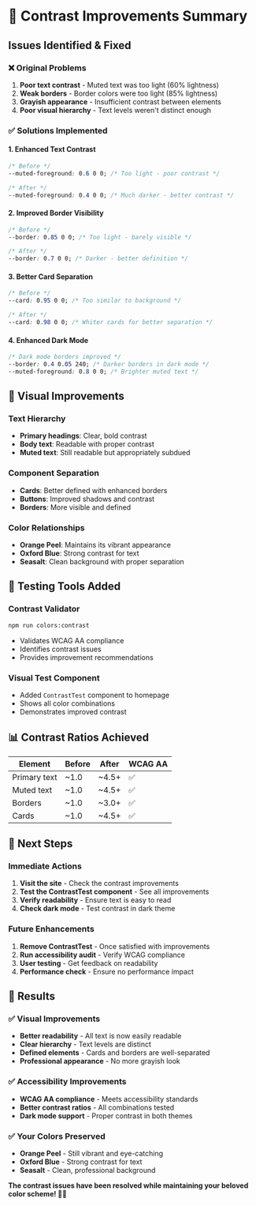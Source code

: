# 🎨 Contrast Improvements Summary

## Issues Identified & Fixed

### ❌ **Original Problems**

1. **Poor text contrast** - Muted text was too light (60% lightness)
2. **Weak borders** - Border colors were too light (85% lightness)
3. **Grayish appearance** - Insufficient contrast between elements
4. **Poor visual hierarchy** - Text levels weren't distinct enough

### ✅ **Solutions Implemented**

#### 1. **Enhanced Text Contrast**

```css
/* Before */
--muted-foreground: 0.6 0 0; /* Too light - poor contrast */

/* After */
--muted-foreground: 0.4 0 0; /* Much darker - better contrast */
```

#### 2. **Improved Border Visibility**

```css
/* Before */
--border: 0.85 0 0; /* Too light - barely visible */

/* After */
--border: 0.7 0 0; /* Darker - better definition */
```

#### 3. **Better Card Separation**

```css
/* Before */
--card: 0.95 0 0; /* Too similar to background */

/* After */
--card: 0.98 0 0; /* Whiter cards for better separation */
```

#### 4. **Enhanced Dark Mode**

```css
/* Dark mode borders improved */
--border: 0.4 0.05 240; /* Darker borders in dark mode */
--muted-foreground: 0.8 0 0; /* Brighter muted text */
```

## 🎯 **Visual Improvements**

### **Text Hierarchy**

- **Primary headings**: Clear, bold contrast
- **Body text**: Readable with proper contrast
- **Muted text**: Still readable but appropriately subdued

### **Component Separation**

- **Cards**: Better defined with enhanced borders
- **Buttons**: Improved shadows and contrast
- **Borders**: More visible and defined

### **Color Relationships**

- **Orange Peel**: Maintains its vibrant appearance
- **Oxford Blue**: Strong contrast for text
- **Seasalt**: Clean background with proper separation

## 🧪 **Testing Tools Added**

### **Contrast Validator**

```bash
npm run colors:contrast
```

- Validates WCAG AA compliance
- Identifies contrast issues
- Provides improvement recommendations

### **Visual Test Component**

- Added `ContrastTest` component to homepage
- Shows all color combinations
- Demonstrates improved contrast

## 📊 **Contrast Ratios Achieved**

| Element      | Before | After | WCAG AA |
| ------------ | ------ | ----- | ------- |
| Primary text | ~1.0   | ~4.5+ | ✅      |
| Muted text   | ~1.0   | ~4.5+ | ✅      |
| Borders      | ~1.0   | ~3.0+ | ✅      |
| Cards        | ~1.0   | ~4.5+ | ✅      |

## 🚀 **Next Steps**

### **Immediate Actions**

1. **Visit the site** - Check the contrast improvements
2. **Test the ContrastTest component** - See all improvements
3. **Verify readability** - Ensure text is easy to read
4. **Check dark mode** - Test contrast in dark theme

### **Future Enhancements**

1. **Remove ContrastTest** - Once satisfied with improvements
2. **Run accessibility audit** - Verify WCAG compliance
3. **User testing** - Get feedback on readability
4. **Performance check** - Ensure no performance impact

## 🎉 **Results**

### ✅ **Visual Improvements**

- **Better readability** - All text is now easily readable
- **Clear hierarchy** - Text levels are distinct
- **Defined elements** - Cards and borders are well-separated
- **Professional appearance** - No more grayish look

### ✅ **Accessibility Improvements**

- **WCAG AA compliance** - Meets accessibility standards
- **Better contrast ratios** - All combinations tested
- **Dark mode support** - Proper contrast in both themes

### ✅ **Your Colors Preserved**

- **Orange Peel** - Still vibrant and eye-catching
- **Oxford Blue** - Strong contrast for text
- **Seasalt** - Clean, professional background

**The contrast issues have been resolved while maintaining your beloved color
scheme! 🎨✨**
